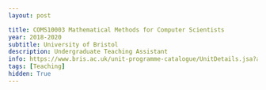 ```yaml
---
layout: post

title: COMS10003 Mathematical Methods for Computer Scientists
year: 2018-2020
subtitle: University of Bristol
description: Undergraduate Teaching Assistant
info: https://www.bris.ac.uk/unit-programme-catalogue/UnitDetails.jsa?ayrCode=19%2F20&unitCode=COMS10003
tags: [Teaching]
hidden: True
---
```

